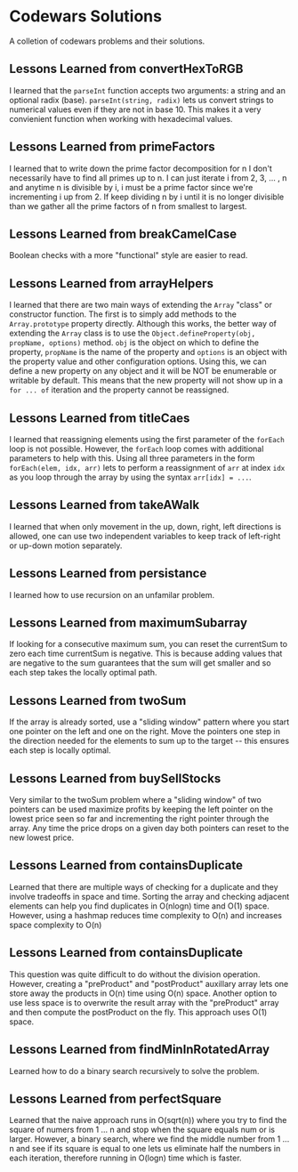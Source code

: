 # Codewars Solutions

A colletion of codewars problems and their solutions.

## Lessons Learned from convertHexToRGB

I learned that the `parseInt` function accepts two arguments: a string and an optional radix (base). `parseInt(string, radix)` lets us convert strings to numerical values even if they are not in base 10.  This makes it a very convienient function when working with hexadecimal values.

## Lessons Learned from primeFactors
I learned that to write down the prime factor decomposition for n I don't necessarily have to find all primes up to n. I can just iterate i from 2, 3, ... , n and anytime n is divisible by i, i must be a prime factor since we're incrementing i up from 2. If keep dividing n by i until it is no longer divisible than we gather all the prime factors of n from smallest to largest.

## Lessons Learned from breakCamelCase
Boolean checks with a more "functional" style are easier to read. 

## Lessons Learned from arrayHelpers
I learned that there are two main ways of extending the `Array` "class" or constructor function. The first is to simply add methods to the `Array.prototype` property directly. Although this works, the better way of extending the `Array` class is to use the `Object.defineProperty(obj, propName, options)` method. `obj` is the object on which to define the property, `propName` is the name of the property and `options` is an object with the property value and other configuration options. Using this, we can define a new property on any object and it will be NOT be enumerable or writable by default. This means that the new property will not show up in a `for ... of` iteration and the property cannot be reassigned.

## Lessons Learned from titleCaes
I learned that reassigning elements using the first parameter of the `forEach` loop is not possible. However, the `forEach` loop comes with additional parameters to help with this.  Using all three parameters in the form `forEach(elem, idx, arr)` lets to perform a reassignment of `arr` at index `idx` as you loop through the array by using the syntax `arr[idx] = ...`.

## Lessons Learned from takeAWalk
I learned that when only movement in the up, down, right, left directions is allowed, one can use two independent variables to keep track of left-right or up-down motion separately.

## Lessons Learned from persistance
I learned how to use recursion on an unfamilar problem. 

## Lessons Learned from maximumSubarray
If looking for a consecutive maximum sum, you can reset the currentSum to zero each time currentSum is negative. This is because adding values that are negative to the sum guarantees that the sum will get smaller and so each step takes the locally optimal path.

## Lessons Learned from twoSum
If the array is already sorted, use a "sliding window" pattern where you start one pointer on the left and one on the right. Move the pointers one step in the direction needed for the elements to sum up to the target -- this ensures each step is locally optimal.

## Lessons Learned from buySellStocks
Very similar to the twoSum problem where a "sliding window" of two pointers can be used maximize profits by keeping the left pointer on the lowest price seen so far and incrementing the right pointer through the array.  Any time the price drops on a given day both pointers can reset to the new lowest price.

## Lessons Learned from containsDuplicate
Learned that there are multiple ways of checking for a duplicate and they involve tradeoffs in space and time. Sorting the array and checking adjacent elements can help you find duplicates in O(nlogn) time and O(1) space. However, using a hashmap reduces time complexity to O(n) and increases space complexity to O(n)

## Lessons Learned from containsDuplicate
This question was quite difficult to do without the division operation. However, creating a "preProduct" and "postProduct" auxillary array lets one store away the products in O(n) time using O(n) space. Another option to use less space is to overwrite the result array with the "preProduct" array and then compute the postProduct on the fly. This approach uses O(1) space.

## Lessons Learned from findMinInRotatedArray
Learned how to do a binary search recursively to solve the problem.

## Lessons Learned from perfectSquare
Learned that the naive approach runs in O(sqrt(n)) where you try to find the square of numers from 1 ... n and stop when the square equals num or is larger. However, a binary search, where we find the middle number from 1 ... n and see if its square is equal to one lets us eliminate half the numbers in each iteration, therefore running in O(logn) time which is faster.